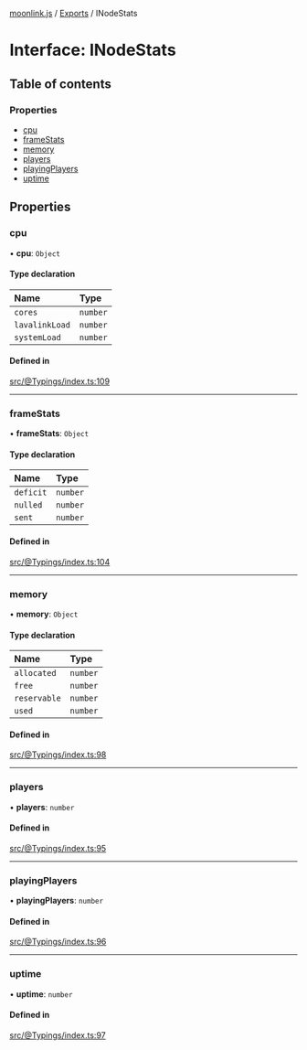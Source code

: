 [moonlink.js](../README.md) / [Exports](../modules.md) / INodeStats

# Interface: INodeStats

## Table of contents

### Properties

- [cpu](INodeStats.md#cpu)
- [frameStats](INodeStats.md#framestats)
- [memory](INodeStats.md#memory)
- [players](INodeStats.md#players)
- [playingPlayers](INodeStats.md#playingplayers)
- [uptime](INodeStats.md#uptime)

## Properties

### cpu

• **cpu**: `Object`

#### Type declaration

| Name | Type |
| :------ | :------ |
| `cores` | `number` |
| `lavalinkLoad` | `number` |
| `systemLoad` | `number` |

#### Defined in

[src/@Typings/index.ts:109](https://github.com/Ecliptia/moonlink.js/blob/ab259c6/src/@Typings/index.ts#L109)

___

### frameStats

• **frameStats**: `Object`

#### Type declaration

| Name | Type |
| :------ | :------ |
| `deficit` | `number` |
| `nulled` | `number` |
| `sent` | `number` |

#### Defined in

[src/@Typings/index.ts:104](https://github.com/Ecliptia/moonlink.js/blob/ab259c6/src/@Typings/index.ts#L104)

___

### memory

• **memory**: `Object`

#### Type declaration

| Name | Type |
| :------ | :------ |
| `allocated` | `number` |
| `free` | `number` |
| `reservable` | `number` |
| `used` | `number` |

#### Defined in

[src/@Typings/index.ts:98](https://github.com/Ecliptia/moonlink.js/blob/ab259c6/src/@Typings/index.ts#L98)

___

### players

• **players**: `number`

#### Defined in

[src/@Typings/index.ts:95](https://github.com/Ecliptia/moonlink.js/blob/ab259c6/src/@Typings/index.ts#L95)

___

### playingPlayers

• **playingPlayers**: `number`

#### Defined in

[src/@Typings/index.ts:96](https://github.com/Ecliptia/moonlink.js/blob/ab259c6/src/@Typings/index.ts#L96)

___

### uptime

• **uptime**: `number`

#### Defined in

[src/@Typings/index.ts:97](https://github.com/Ecliptia/moonlink.js/blob/ab259c6/src/@Typings/index.ts#L97)
